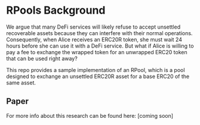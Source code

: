 # RPools Background

We argue that many DeFi services will likely refuse to accept unsettled recoverable assets because they can interfere with their normal operations. Consequently, when Alice receives an ERC20R token, she must wait 24 hours before she can use it with a DeFi service. But what if Alice is willing to pay a fee to exchange the wrapped token for an unwrapped ERC20 token that can be used right away?

This repo provides a sample implementation of an RPool, which is a pool designed to exchange an unsettled ERC20R asset for a base ERC20 of the same asset.

## Paper

For more info about this research can be found here: [coming soon]
